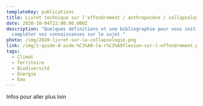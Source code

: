 ```yaml
---
templateKey: publications
title: Livret technique sur l'effondrement / anthropocène / collapsologie
date: 2020-10-04T22:00:00.000Z
description: "Quelques définitions et une bibliographie pour vous initier ou
  compléter vos connaissances sur le sujet "
photo: /img/2020-livret-sur-la-collapsologie.png
link: /img/1-guide-d-aide-%C3%A0-la-r%C3%A9flexion-sur-l-effondrement.pdf
tags:
  - Climat
  - Territoire
  - Biodiversité
  - Énergie
  - Eau
---
```

Infos pour aller plus loin